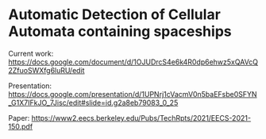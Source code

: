 # Automatic Detection of Cellular Automata containing spaceships

Current work: https://docs.google.com/document/d/1OJUDrcS4e6k4R0dp6ehwz5xQAVcQ2ZfuoSWXfg6luRU/edit

Presentation: https://docs.google.com/presentation/d/1UPNrj1cVacmV0n5baEFsbe0SFYN_G1X7IFkJO_7Jisc/edit#slide=id.g2a8eb79083_0_25

Paper:
https://www2.eecs.berkeley.edu/Pubs/TechRpts/2021/EECS-2021-150.pdf
